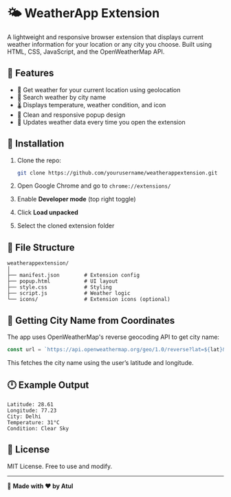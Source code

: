 # 🌤️ WeatherApp Extension

A lightweight and responsive browser extension that displays current weather information for your location or any city you choose. Built using HTML, CSS, JavaScript, and the OpenWeatherMap API.

## 🔧 Features

* 📍 Get weather for your current location using geolocation
* 🌆 Search weather by city name
* 🌡️ Displays temperature, weather condition, and icon
* 📱 Clean and responsive popup design
* 🔄 Updates weather data every time you open the extension

## 🚀 Installation

1. Clone the repo:

   ```bash
   git clone https://github.com/yourusername/weatherappextension.git
   ```
2. Open Google Chrome and go to `chrome://extensions/`
3. Enable **Developer mode** (top right toggle)
4. Click **Load unpacked**
5. Select the cloned extension folder

## 📂 File Structure

```
weatherappextension/
│
├── manifest.json        # Extension config
├── popup.html           # UI layout
├── style.css            # Styling
├── script.js            # Weather logic
└── icons/               # Extension icons (optional)
```

## 📰 Getting City Name from Coordinates

The app uses OpenWeatherMap's reverse geocoding API to get city name:

```js
const url = `https://api.openweathermap.org/geo/1.0/reverse?lat=${lat}&lon=${lon}&limit=1&appid=${apiKey}`;
```

This fetches the city name using the user’s latitude and longitude.

## 🕛 Example Output

```
Latitude: 28.61
Longitude: 77.23
City: Delhi
Temperature: 31°C
Condition: Clear Sky
```

## 📄 License

MIT License. Free to use and modify.

---

🔗 **Made with ❤️ by Atul**
